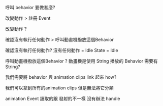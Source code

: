呼叫 behavior 要做甚麼? 

改變動作 > 註冊 Event 

改變動作 ? 

確認沒有執行任何動作 > 呼叫動畫機撥放這個Behavior 


確認沒有執行任何動作?
沒有任何動作 = Idle
State = Idle

呼叫動畫機撥放這個Behavior ?
動畫機是使用 String 播放的
Behavior 需要有String? 

我們需要將 behavior 與 animation clips link 起來 how?

我們可以拿到所有的animation clips 但是無法將它分類

animation Event 讀取的跟 發射的不一樣
沒有辦法 handle